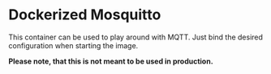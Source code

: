 # Dockerized Mosquitto

This container can be used to play around with MQTT. Just bind the
desired configuration when starting the image.

**Please note, that this is not meant to be used in production.**
